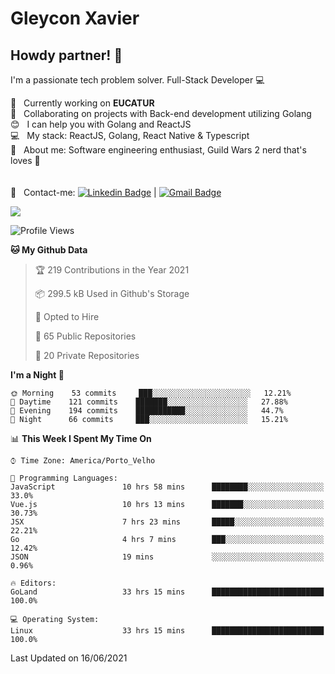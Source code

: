 # Gleycon Xavier

## Howdy partner! 👋

I'm a passionate tech problem solver.
Full-Stack Developer :computer:

 :rocket:  &nbsp; Currently working on **EUCATUR**
 <br/> :purple_heart: &nbsp; Collaborating on projects with Back-end development utilizing Golang
 <br/> :blush: &nbsp; I can help you with Golang and ReactJS
 <br/> :computer: &nbsp; My stack: ReactJS, Golang, React Native & Typescript
 <br/> 💬  &nbsp; About me: Software engineering enthusiast, Guild Wars 2 nerd that's loves :apple:
 <br/>
 <br/>
 <br/> :email: &nbsp; Contact-me: [![Linkedin Badge](https://img.shields.io/badge/-GleyconXavier-blue?style=flat-square&logo=Linkedin&logoColor=white&link=https://www.linkedin.com/in/gleyconxavier/)](https://www.linkedin.com/in/gleyconxavier/) 
| 
[![Gmail Badge](https://img.shields.io/badge/-gleyconxcarlos@gmail.com-c14438?style=flat-square&logo=Gmail&logoColor=white&link=mailto:gleyconxcarlos@gmail.com)](mailto:gleyconxcarlos@gmail.com)

![](https://komarev.com/ghpvc/?username=gleyconxavier)

<!--START_SECTION:waka-->
![Profile Views](http://img.shields.io/badge/Profile%20Views-0-blue)

**🐱 My Github Data** 

> 🏆 219 Contributions in the Year 2021
 > 
> 📦 299.5 kB Used in Github's Storage 
 > 
> 💼 Opted to Hire
 > 
> 📜 65 Public Repositories 
 > 
> 🔑 20 Private Repositories  
 > 
**I'm a Night 🦉** 

```text
🌞 Morning    53 commits     ███░░░░░░░░░░░░░░░░░░░░░░   12.21% 
🌆 Daytime    121 commits    ███████░░░░░░░░░░░░░░░░░░   27.88% 
🌃 Evening    194 commits    ███████████░░░░░░░░░░░░░░   44.7% 
🌙 Night      66 commits     ███░░░░░░░░░░░░░░░░░░░░░░   15.21%

```


📊 **This Week I Spent My Time On** 

```text
⌚︎ Time Zone: America/Porto_Velho

💬 Programming Languages: 
JavaScript               10 hrs 58 mins      ████████░░░░░░░░░░░░░░░░░   33.0% 
Vue.js                   10 hrs 13 mins      ███████░░░░░░░░░░░░░░░░░░   30.73% 
JSX                      7 hrs 23 mins       █████░░░░░░░░░░░░░░░░░░░░   22.21% 
Go                       4 hrs 7 mins        ███░░░░░░░░░░░░░░░░░░░░░░   12.42% 
JSON                     19 mins             ░░░░░░░░░░░░░░░░░░░░░░░░░   0.96%

🔥 Editors: 
GoLand                   33 hrs 15 mins      █████████████████████████   100.0%

💻 Operating System: 
Linux                    33 hrs 15 mins      █████████████████████████   100.0%

```


 Last Updated on 16/06/2021
<!--END_SECTION:waka-->
